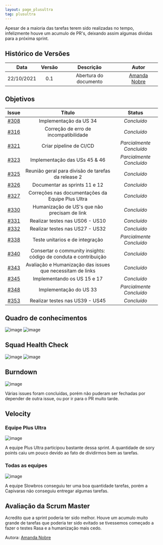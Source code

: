 ```yaml
---
layout: page_plusultra
tag: plusultra
---
```


Apesar de a maioria das tarefas terem sido realizadas no tempo, infelizmente houve um acumulo de PR's, deixando assim algumas dívidas para a próxima sprint.

## Histórico de Versões

| Data       | Versão | Descrição                      | Autor             |
| :--------: | :----: | :----------:                   | :---------------: |
| 22/10/2021 |  0.1   | Abertura do documento | [Amanda Nobre](https://github.com/AmandaNbr)|

## Objetivos

|  Issue  |                   Título                  |              Status             | 
|:-------:|:-----------------------------------------:|:-------------------------------:|
| [#308](https://github.com/fga-eps-mds/2021-1-Bot/issues/308) | Implementação da US 34 | _Concluído_ |
| [#316](https://github.com/fga-eps-mds/2021-1-Bot/issues/316) | Correção de erro de incompatibilidade | _Concluído_ |
| [#321](https://github.com/fga-eps-mds/2021-1-Bot/issues/321) | Criar pipeline de CI/CD | _Parcialmente Concluído_ |
| [#323](https://github.com/fga-eps-mds/2021-1-Bot/issues/323) | Implementação das USs 45 & 46 | _Parcialmente Concluído_ |
| [#325](https://github.com/fga-eps-mds/2021-1-Bot/issues/325) | Reunião geral para divisão de tarefas da release 2 | _Concluído_ |
| [#326](https://github.com/fga-eps-mds/2021-1-Bot/issues/326) | Documentar as sprints 11 e 12 | _Concluído_ |
| [#327](https://github.com/fga-eps-mds/2021-1-Bot/issues/327) | Correções nas documentações da Equipe Plus Ultra | _Concluído_ |
| [#330](https://github.com/fga-eps-mds/2021-1-Bot/issues/330) | Humanização de US's que não precisam de link | _Concluído_ |
| [#331](https://github.com/fga-eps-mds/2021-1-Bot/issues/331) | Realizar testes nas US06 - US10 | _Concluído_ |
| [#332](https://github.com/fga-eps-mds/2021-1-Bot/issues/332) | Realizar testes nas US27 - US32 | _Concluído_ |
| [#338](https://github.com/fga-eps-mds/2021-1-Bot/issues/338) | Teste unitarios e de integração | _Parcialmente Concluído_ |
| [#340](https://github.com/fga-eps-mds/2021-1-Bot/issues/340) | Consertar o community insights: código de conduta e contribuição | _Concluído_ |
| [#343](https://github.com/fga-eps-mds/2021-1-Bot/issues/343) | Avaliação e Humanização das issues que necessitam de links | _Concluído_ |
| [#345](https://github.com/fga-eps-mds/2021-1-Bot/issues/345) | Implementando os US 15 e 17 | _Concluído_ |
| [#348](https://github.com/fga-eps-mds/2021-1-Bot/issues/348) | Implementação do US 33 | _Parcialmente Concluído_ |
| [#353](https://github.com/fga-eps-mds/2021-1-Bot/issues/353) | Realizar testes nas US39 - US45 | _Concluído_ |

## Quadro de conhecimentos

![image](https://user-images.githubusercontent.com/44625056/138566726-f5367c5c-3fb0-4536-93e4-984aae9c7d5f.png)
![image](https://user-images.githubusercontent.com/44625056/133852493-a062d35b-9892-4e88-a3c1-142637f31057.png)

## Squad Health Check

![image](https://user-images.githubusercontent.com/44625056/138566738-bc74121f-4455-4aac-b567-b513b426291d.png)
![image](https://user-images.githubusercontent.com/44625056/133852652-dc0871bb-ebc4-46d5-a851-0f81853e5c25.png)

## Burndown

![image](https://user-images.githubusercontent.com/44625056/138566775-16818bd6-334e-41a0-8f75-029c932619a1.png)

Várias issues foram concluídas, porém não puderam ser fechadas por depender de outra issue, ou por ir para o PR muito tarde.

## Velocity 

### Equipe Plus Ultra

![image](https://user-images.githubusercontent.com/44625056/138566793-295a7b2f-a68b-4d23-8ba8-3e1a5f7b870a.png)

A equipe Plus Ultra participou bastante dessa sprint. A quantidade de sory points caiu um pouco devido ao fato de dividirmos bem as tarefas.

### Todas as equipes

![image](https://user-images.githubusercontent.com/44625056/138566805-132cf715-6b4b-4344-b1b9-d2e7be9e3da9.png)

A equipe Slowbros conseguiu ter uma boa quantidade tarefas, porém a Capivaras não conseguiu entregar algumas tarefas.

## Avaliação da Scrum Master

Acredito que a sprint poderia ter sido melhor. Houve um acumulo muito grande de tarefas que poderia ter sido evitado se tivessemos começado a fazer o testes Rasa e a humanização mais cedo.

Autora: [Amanda Nobre](https://github.com/AmandaNbr)